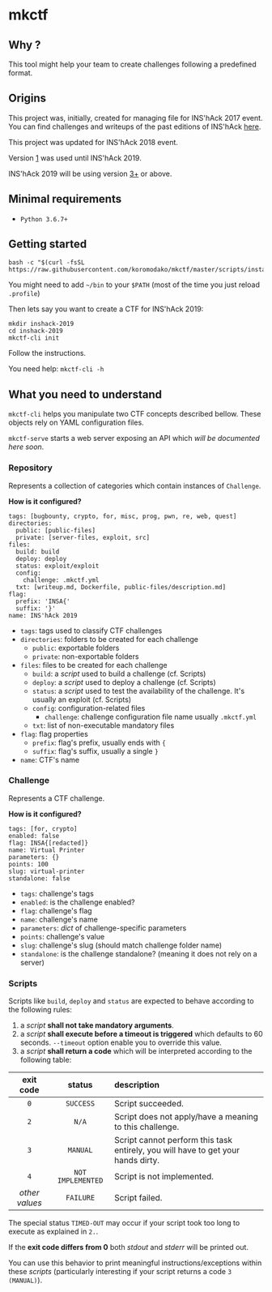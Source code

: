 # mkctf

## Why ?

This tool might help your team to create challenges following a predefined format.

##  Origins

This project was, initially, created for managing file for INS'hAck 2017 event.
You can find challenges and writeups of the past editions of INS'hAck [here](https://github.com/InsecurityAsso).

This project was updated for INS'hAck 2018 event.

Version [1](https://github.com/koromodako/mkctf/releases/tag/1.0.0) was used until INS'hAck 2019.

INS'hAck 2019 will be using version [3+](https://github.com/koromodako/mkctf/releases/tag/3.0.0) or above.

## Minimal requirements

 + `Python 3.6.7+`

## Getting started

```
bash -c "$(curl -fsSL https://raw.githubusercontent.com/koromodako/mkctf/master/scripts/install.sh)"
```

You might need to add `~/bin` to your `$PATH` (most of the time you just reload `.profile`)

Then lets say you want to create a CTF for INS'hAck 2019:

```
mkdir inshack-2019
cd inshack-2019
mkctf-cli init
```

Follow the instructions.

You need help: `mkctf-cli -h`

## What you need to understand

`mkctf-cli` helps you manipulate two CTF concepts described bellow. These objects
rely on YAML configuration files.

`mkctf-serve` starts a web server exposing an API which _will be documented here soon_.

### Repository

Represents a collection of categories which contain instances of `Challenge`.

**How is it configured?**

```
tags: [bugbounty, crypto, for, misc, prog, pwn, re, web, quest]
directories:
  public: [public-files]
  private: [server-files, exploit, src]
files:
  build: build
  deploy: deploy
  status: exploit/exploit
  config:
    challenge: .mkctf.yml
  txt: [writeup.md, Dockerfile, public-files/description.md]
flag:
  prefix: 'INSA{'
  suffix: '}'
name: INS'hAck 2019
```

+ `tags`: tags used to classify CTF challenges
+ `directories`: folders to be created for each challenge
    + `public`: exportable folders
    + `private`: non-exportable folders
+ `files`: files to be created for each challenge
    + `build`: a _script_ used to build a challenge (cf. Scripts)
    + `deploy`: a _script_ used to deploy a challenge (cf. Scripts)
    + `status`: a _script_ used to test the availability of the
                challenge. It's usually an exploit (cf. Scripts)
    + `config`: configuration-related files
        + `challenge`: challenge configuration file name usually `.mkctf.yml`
    + `txt`: list of non-executable mandatory files
+ `flag`: flag properties
    + `prefix`: flag's prefix, usually ends with `{`
    + `suffix`: flag's suffix, usually a single `}`
+ `name`: CTF's name

### Challenge

Represents a CTF challenge.

**How is it configured?**

```
tags: [for, crypto]
enabled: false
flag: INSA{[redacted]}
name: Virtual Printer
parameters: {}
points: 100
slug: virtual-printer
standalone: false
```

+ `tags`: challenge's tags
+ `enabled`: is the challenge enabled?
+ `flag`: challenge's flag
+ `name`: challenge's name
+ `parameters`: _dict_ of challenge-specific parameters
+ `points`: challenge's value
+ `slug`: challenge's slug (should match challenge folder name)
+ `standalone`: is the challenge standalone? (meaning it does not rely on a server)

### Scripts

Scripts like `build`, `deploy` and `status` are expected to behave according to the following rules:

1. a _script_ **shall not take mandatory arguments**.
2. a _script_ **shall execute before a timeout is triggered** which defaults to 60 seconds. `--timeout` option enable you to override this value.
3. a _script_ **shall return a code** which will be interpreted according to the following table:

| **exit code** | **status** | **description** |
|:-------------:|:----------:|:----------------|
| `0` | `SUCCESS` | Script succeeded. |
| `2` | `N/A` | Script does not apply/have a meaning to this challenge. |
| `3` | `MANUAL` | Script cannot perform this task entirely, you will have to get your hands dirty. |
| `4` | `NOT IMPLEMENTED` | Script is not implemented. |
| _other values_ | `FAILURE` | Script failed. |

The special status `TIMED-OUT` may occur if your script took too long to execute as explained in `2.`.

If the **exit code differs from 0** both _stdout_ and _stderr_ will be printed out.

You can use this behavior to print meaningful instructions/exceptions within these _scripts_ (particularly interesting if your script returns a code `3 (MANUAL)`).
